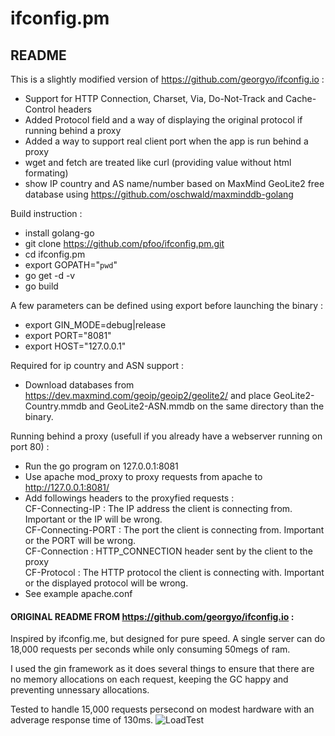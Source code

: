 
# ifconfig.pm

## README

This is a slightly modified version of https://github.com/georgyo/ifconfig.io :
* Support for HTTP Connection, Charset, Via, Do-Not-Track and Cache-Control headers
* Added Protocol field and a way of displaying the original protocol if running behind a proxy 
* Added a way to support real client port when the app is run behind a proxy
* wget and fetch are treated like curl (providing value without html formating)
* show IP country and AS name/number based on MaxMind GeoLite2 free database using https://github.com/oschwald/maxminddb-golang

Build instruction :
* install golang-go
* git clone https://github.com/pfoo/ifconfig.pm.git
* cd ifconfig.pm
* export GOPATH="`pwd`"
* go get -d -v
* go build

A few parameters can be defined using export before launching the binary :
* export GIN_MODE=debug|release
* export PORT="8081"
* export HOST="127.0.0.1"

Required for ip country and ASN support :
* Download databases from https://dev.maxmind.com/geoip/geoip2/geolite2/ and place GeoLite2-Country.mmdb and GeoLite2-ASN.mmdb on the same directory than the binary.

Running behind a proxy (usefull if you already have a webserver running on port 80) :
* Run the go program on 127.0.0.1:8081
* Use apache mod_proxy to proxy requests from apache to http://127.0.0.1:8081/
* Add followings headers to the proxyfied requests :<br>
	CF-Connecting-IP : The IP address the client is connecting from. Important or the IP will be wrong.<br>
	CF-Connecting-PORT : The port the client is connecting from. Important or the PORT will be wrong.<br>
	CF-Connection : HTTP_CONNECTION header sent by the client to the proxy<br>
	CF-Protocol : The HTTP protocol the client is connecting with. Important or the displayed protocol will be wrong.<br>
* See example apache.conf

#### ORIGINAL README FROM https://github.com/georgyo/ifconfig.io :

Inspired by ifconfig.me, but designed for pure speed. A single server can do 18,000 requests per seconds while only consuming 50megs of ram.

I used the gin framework as it does several things to ensure that there are no memory allocations on each request, keeping the GC happy and preventing unnessary allocations.

Tested to handle 15,000 requests persecond on modest hardware with an adverage response time of 130ms.
![LoadTest](http://i.imgur.com/xgR4u1e.png)
